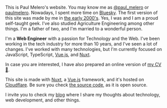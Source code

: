 This is Paul Melero's website. You may know me as [@paul_melero](https://twitter.com/paul_melero) or [paulmelero](https://github.com/paulmelero/). Nowadays, I spent more time on [Bluesky](https://gnet.click/bsky). The first version of this site was made by me in [the early 2000's](http://web.archive.org/web/20020603194144/http://www.graficos.net:80/). Yes, I was and I am a proud self-taught geek. I've also studied Agriculture Engineering among other things. I'm a father of two, and I'm married to a wonderful person.

I'm a **Web Engineer** with a passion for Technology and the Web. I've been working in the tech industry for more than 10 years, and I've seen a lot of changes. I've worked with many technologies, but I'm currently focused on JavaScript, TypeScript, [Vue.js](https://vuejs.org/), and [Nuxt](https://nuxt.com/).

In case you are interested, I have also prepared an online version of [my CV 📝](https://gnet.click/cv).

This site is made with [Nuxt](https://nuxt.com/), a [Vue.js](https://vuejs.org/) framework, and it's hosted on [Cloudflare](https://www.cloudflare.com/). Be sure you check [the source code](https://github.com/paulmelero/graficos.net), as it is open source.

I invite you to check my [blog](/blog) where I share my thoughts about technology, web development, and other things.
